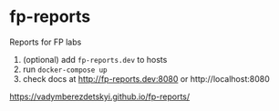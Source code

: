 # fp-reports
Reports for FP labs


1. (optional) add `fp-reports.dev` to hosts
2. run `docker-compose up`
3. check docs at http://fp-reports.dev:8080 or http://localhost:8080


https://vadymberezdetskyi.github.io/fp-reports/